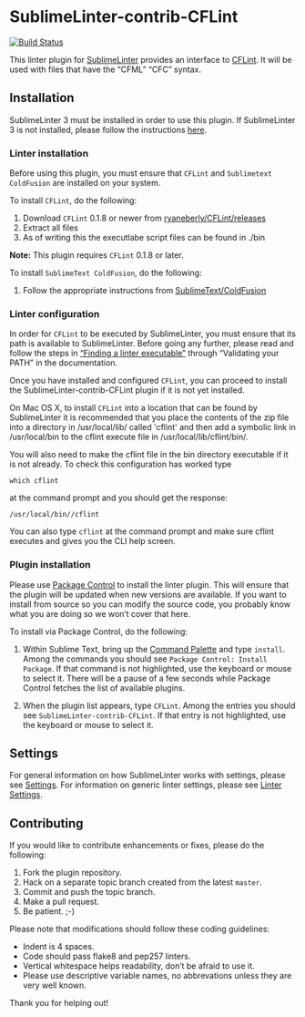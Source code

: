 SublimeLinter-contrib-CFLint
================================

[![Build Status](https://travis-ci.org/ckaznocha/SublimeLinter-contrib-CFLint.svg?branch=master)](https://travis-ci.org/ckaznocha/SublimeLinter-contrib-CFLint)

This linter plugin for [SublimeLinter][docs] provides an interface to [CFLint](https://github.com/ryaneberly/CFLint). It will be used with files that have the “CFML” “CFC” syntax.

## Installation
SublimeLinter 3 must be installed in order to use this plugin. If SublimeLinter 3 is not installed, please follow the instructions [here][installation].

### Linter installation
Before using this plugin, you must ensure that `CFLint` and `Sublimetext ColdFusion` are installed on your system.

To install `CFLint`, do the following:

1. Download `CFLint` 0.1.8 or newer from [ryaneberly/CFLint/releases](https://github.com/ryaneberly/CFLint/releases)
1. Extract all files
1. As of writing this the executlabe script files can be found in ./bin

**Note:** This plugin requires `CFLint` 0.1.8 or later.

To install `SublimeText ColdFusion`, do the following:

1. Follow the appropriate instructions from [SublimeText/ColdFusion](https://github.com/SublimeText/ColdFusion)

### Linter configuration
In order for `CFLint` to be executed by SublimeLinter, you must ensure that its path is available to SublimeLinter. Before going any further, please read and follow the steps in [“Finding a linter executable”](http://sublimelinter.readthedocs.org/en/latest/troubleshooting.html#finding-a-linter-executable) through “Validating your PATH” in the documentation.

Once you have installed and configured `CFLint`, you can proceed to install the SublimeLinter-contrib-CFLint plugin if it is not yet installed.

On Mac OS X, to install `CFLint` into a location that can be found by SublimeLinter it is recommended that you place the contents of the zip file into a directory in /usr/local/lib/ called 'cflint' and then add a symbolic link in /usr/local/bin to the cflint execute file in /usr/local/lib/cflint/bin/. 

You will also need to make the cflint file in the bin directory executable if it is not already. To check this configuration has worked type 

`which cflint`

at the command prompt and you should get the response:

`/usr/local/bin//cflint`

You can also type `cflint` at the command prompt and make sure cflint executes and gives you the CLI help screen.

### Plugin installation
Please use [Package Control][pc] to install the linter plugin. This will ensure that the plugin will be updated when new versions are available. If you want to install from source so you can modify the source code, you probably know what you are doing so we won’t cover that here.

To install via Package Control, do the following:

1. Within Sublime Text, bring up the [Command Palette][cmd] and type `install`. Among the commands you should see `Package Control: Install Package`. If that command is not highlighted, use the keyboard or mouse to select it. There will be a pause of a few seconds while Package Control fetches the list of available plugins.

1. When the plugin list appears, type `CFLint`. Among the entries you should see `SublimeLinter-contrib-CFLint`. If that entry is not highlighted, use the keyboard or mouse to select it.

## Settings
For general information on how SublimeLinter works with settings, please see [Settings][settings]. For information on generic linter settings, please see [Linter Settings][linter-settings].

## Contributing
If you would like to contribute enhancements or fixes, please do the following:

1. Fork the plugin repository.
1. Hack on a separate topic branch created from the latest `master`.
1. Commit and push the topic branch.
1. Make a pull request.
1. Be patient.  ;-)

Please note that modifications should follow these coding guidelines:

- Indent is 4 spaces.
- Code should pass flake8 and pep257 linters.
- Vertical whitespace helps readability, don’t be afraid to use it.
- Please use descriptive variable names, no abbrevations unless they are very well known.

Thank you for helping out!

[docs]: http://sublimelinter.readthedocs.org
[installation]: http://sublimelinter.readthedocs.org/en/latest/installation.html
[locating-executables]: http://sublimelinter.readthedocs.org/en/latest/usage.html#how-linter-executables-are-located
[pc]: https://sublime.wbond.net/installation
[cmd]: http://docs.sublimetext.info/en/sublime-text-3/extensibility/command_palette.html
[settings]: http://sublimelinter.readthedocs.org/en/latest/settings.html
[linter-settings]: http://sublimelinter.readthedocs.org/en/latest/linter_settings.html
[inline-settings]: http://sublimelinter.readthedocs.org/en/latest/settings.html#inline-settings
